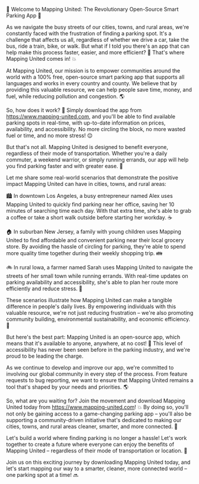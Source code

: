 🚀 Welcome to Mapping United: The Revolutionary Open-Source Smart Parking App 🚀

As we navigate the busy streets of our cities, towns, and rural areas, we're constantly faced with the frustration of finding a parking spot. It's a challenge that affects us all, regardless of whether we drive a car, take the bus, ride a train, bike, or walk. But what if I told you there's an app that can help make this process faster, easier, and more efficient? 🤩 That's where Mapping United comes in! 💥

At Mapping United, our mission is to empower communities around the world with a 100% free, open-source smart parking app that supports all languages and works in every country and county. We believe that by providing this valuable resource, we can help people save time, money, and fuel, while reducing pollution and congestion. 🌎

So, how does it work? 🤔 Simply download the app from https://www.mapping-united.com, and you'll be able to find available parking spots in real-time, with up-to-date information on prices, availability, and accessibility. No more circling the block, no more wasted fuel or time, and no more stress! 😌

But that's not all. Mapping United is designed to benefit everyone, regardless of their mode of transportation. Whether you're a daily commuter, a weekend warrior, or simply running errands, our app will help you find parking faster and with greater ease. 🚗

Let me share some real-world scenarios that demonstrate the positive impact Mapping United can have in cities, towns, and rural areas:

🏙️ In downtown Los Angeles, a busy entrepreneur named Alex uses Mapping United to quickly find parking near her office, saving her 10 minutes of searching time each day. With that extra time, she's able to grab a coffee or take a short walk outside before starting her workday. ☕️

🏠 In suburban New Jersey, a family with young children uses Mapping United to find affordable and convenient parking near their local grocery store. By avoiding the hassle of circling for parking, they're able to spend more quality time together during their weekly shopping trip. 👪

🚲 In rural Iowa, a farmer named Sarah uses Mapping United to navigate the streets of her small town while running errands. With real-time updates on parking availability and accessibility, she's able to plan her route more efficiently and reduce stress. 🌾

These scenarios illustrate how Mapping United can make a tangible difference in people's daily lives. By empowering individuals with this valuable resource, we're not just reducing frustration – we're also promoting community building, environmental sustainability, and economic efficiency. 🌟

But here's the best part: Mapping United is an open-source app, which means that it's available to anyone, anywhere, at no cost! 🎉 This level of accessibility has never been seen before in the parking industry, and we're proud to be leading the charge.

As we continue to develop and improve our app, we're committed to involving our global community in every step of the process. From feature requests to bug reporting, we want to ensure that Mapping United remains a tool that's shaped by your needs and priorities. 🌎

So, what are you waiting for? Join the movement and download Mapping United today from https://www.mapping-united.com! 💥 By doing so, you'll not only be gaining access to a game-changing parking app – you'll also be supporting a community-driven initiative that's dedicated to making our cities, towns, and rural areas cleaner, smarter, and more connected. 🌟

Let's build a world where finding parking is no longer a hassle! Let's work together to create a future where everyone can enjoy the benefits of Mapping United – regardless of their mode of transportation or location. 🚀

Join us on this exciting journey by downloading Mapping United today, and let's start mapping our way to a smarter, cleaner, more connected world – one parking spot at a time! 🔜